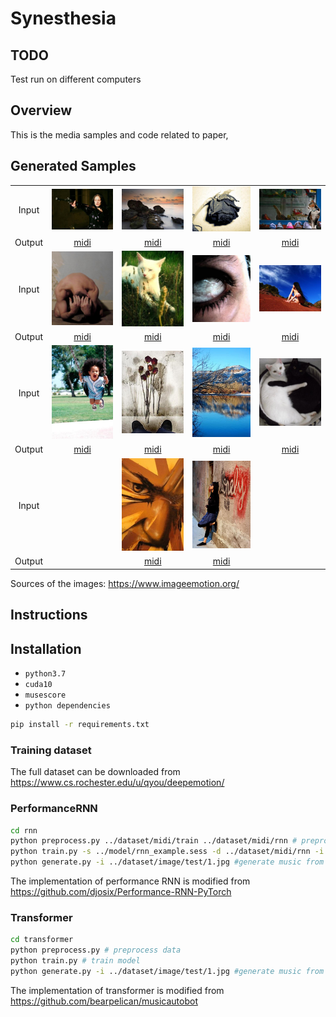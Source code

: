 # Synesthesia

## TODO

Test run on different computers

  
## Overview

This is the media samples and code related to paper, 

## Generated Samples
||||||
|:----:|:----:|:----:|:----:|:----:|
|Input|![6](/dataset/image/test/6.jpg)|![12](/dataset/image/test/12.jpg)|![10](/dataset/image/test/10.jpg)|![8](/dataset/image/test/8.jpg)|
|Output|[midi](/output/samples/09.mid)|[midi](/output/samples/03.mid)|[midi](/output/samples/05.mid)|[midi](/output/samples/07.mid)|
|Input|![14](/dataset/image/test/14.jpg)|![4](/dataset/image/test/4.jpg)|![2](/dataset/image/test/2.jpg)|![1](/dataset/image/test/1.jpg)|
|Output|[midi](/output/samples/01.mid)|[midi](/output/samples/11.mid)|[midi](/output/samples/13.mid)|[midi](/output/samples/14.mid)|
|Input|![13](/dataset/image/test/13.jpg)|![11](/dataset/image/test/11.jpg)|![9](/dataset/image/test/9.jpg)|![5](/dataset/image/test/5.jpg)|
|Output|[midi](/output/samples/02.mid)|[midi](/output/samples/04.mid)|[midi](/output/samples/06.mid)|[midi](/output/samples/10.mid)|
|Input||![3](/dataset/image/test/3.jpg)|![7](/dataset/image/test/7.jpg)||
|Output||[midi](/output/samples/12.mid)|[midi](/output/samples/08.mid)||

Sources of the images: https://www.imageemotion.org/

## Instructions

## Installation
- `python3.7`
- `cuda10`
- `musescore`
- `python dependencies`
```bash
pip install -r requirements.txt
```
### Training dataset

The full dataset can be downloaded from https://www.cs.rochester.edu/u/qyou/deepemotion/

### PerformanceRNN

```bash
cd rnn
python preprocess.py ../dataset/midi/train ../dataset/midi/rnn # preprocess data
python train.py -s ../model/rnn_example.sess -d ../dataset/midi/rnn -i 10 # train model
python generate.py -i ../dataset/image/test/1.jpg #generate music from a given image
```
The implementation of performance RNN is modified from https://github.com/djosix/Performance-RNN-PyTorch


### Transformer

```bash
cd transformer
python preprocess.py # preprocess data
python train.py # train model
python generate.py -i ../dataset/image/test/1.jpg #generate music from a given image
```

The implementation of transformer is modified from https://github.com/bearpelican/musicautobot